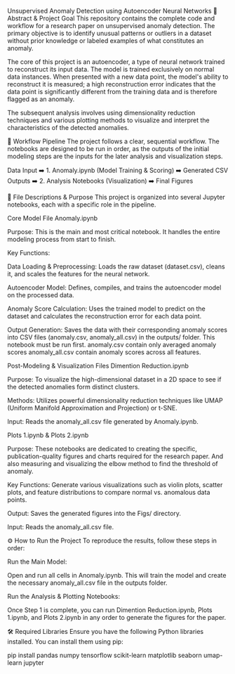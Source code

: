 Unsupervised Anomaly Detection using Autoencoder Neural Networks
📄 Abstract & Project Goal
This repository contains the complete code and workflow for a research paper on unsupervised anomaly detection. The primary objective is to identify unusual patterns or outliers in a dataset without prior knowledge or labeled examples of what constitutes an anomaly.

The core of this project is an autoencoder, a type of neural network trained to reconstruct its input data. The model is trained exclusively on normal data instances. When presented with a new data point, the model's ability to reconstruct it is measured; a high reconstruction error indicates that the data point is significantly different from the training data and is therefore flagged as an anomaly.

The subsequent analysis involves using dimensionality reduction techniques and various plotting methods to visualize and interpret the characteristics of the detected anomalies.

🚀 Workflow Pipeline
The project follows a clear, sequential workflow. The notebooks are designed to be run in order, as the outputs of the initial modeling steps are the inputs for the later analysis and visualization steps.

Data Input ➡️ 1. Anomaly.ipynb (Model Training & Scoring) ➡️ Generated CSV Outputs ➡️ 2. Analysis Notebooks (Visualization) ➡️ Final Figures

📂 File Descriptions & Purpose
This project is organized into several Jupyter notebooks, each with a specific role in the pipeline.

Core Model File
Anomaly.ipynb

Purpose: This is the main and most critical notebook. It handles the entire modeling process from start to finish.

Key Functions:

Data Loading & Preprocessing: Loads the raw dataset (dataset.csv), cleans it, and scales the features for the neural network.

Autoencoder Model: Defines, compiles, and trains the autoencoder model on the processed data.

Anomaly Score Calculation: Uses the trained model to predict on the dataset and calculates the reconstruction error for each data point.

Output Generation: Saves the data with their corresponding anomaly scores into CSV files (anomaly.csv, anomaly_all.csv) in the outputs/ folder. This notebook must be run first. anomaly.csv contain only averaged anomaly scores anomaly_all.csv contain anomaly scores across all features.

Post-Modeling & Visualization Files
Dimention Reduction.ipynb

Purpose: To visualize the high-dimensional dataset in a 2D space to see if the detected anomalies form distinct clusters.

Methods: Utilizes powerful dimensionality reduction techniques like UMAP (Uniform Manifold Approximation and Projection) or t-SNE.

Input: Reads the anomaly_all.csv file generated by Anomaly.ipynb.

Plots 1.ipynb & Plots 2.ipynb

Purpose: These notebooks are dedicated to creating the specific, publication-quality figures and charts required for the research paper. And also measuring and visualizing the elbow method to find the threshold of anomaly.

Key Functions: Generate various visualizations such as violin plots, scatter plots, and feature distributions to compare normal vs. anomalous data points.

Output: Saves the generated figures into the Figs/ directory.

Input: Reads the anomaly_all.csv file.

⚙️ How to Run the Project
To reproduce the results, follow these steps in order:

Run the Main Model:

Open and run all cells in Anomaly.ipynb. This will train the model and create the necessary anomaly_all.csv file in the outputs folder.

Run the Analysis & Plotting Notebooks:

Once Step 1 is complete, you can run Dimention Reduction.ipynb, Plots 1.ipynb, and Plots 2.ipynb in any order to generate the figures for the paper.

🛠️ Required Libraries
Ensure you have the following Python libraries installed. You can install them using pip:

pip install pandas numpy tensorflow scikit-learn matplotlib seaborn umap-learn jupyter
